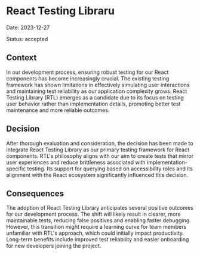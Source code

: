 # React Testing Libraru

Date: 2023-12-27

Status: accepted

## Context

In our development process, ensuring robust testing for our React components has become increasingly crucial. The existing testing framework has shown limitations in effectively simulating user interactions and maintaining test reliability as our application complexity grows. React Testing Library (RTL) emerges as a candidate due to its focus on testing user behavior rather than implementation details, promoting better test maintenance and more reliable outcomes.

## Decision

After thorough evaluation and consideration, the decision has been made to integrate React Testing Library as our primary testing framework for React components. RTL's philosophy aligns with our aim to create tests that mirror user experiences and reduce brittleness associated with implementation-specific testing. Its support for querying based on accessibility roles and its alignment with the React ecosystem significantly influenced this decision.

## Consequences

The adoption of React Testing Library anticipates several positive outcomes for our development process. The shift will likely result in clearer, more maintainable tests, reducing false positives and enabling faster debugging. However, this transition might require a learning curve for team members unfamiliar with RTL's approach, which could initially impact productivity. Long-term benefits include improved test reliability and easier onboarding for new developers joining the project.
